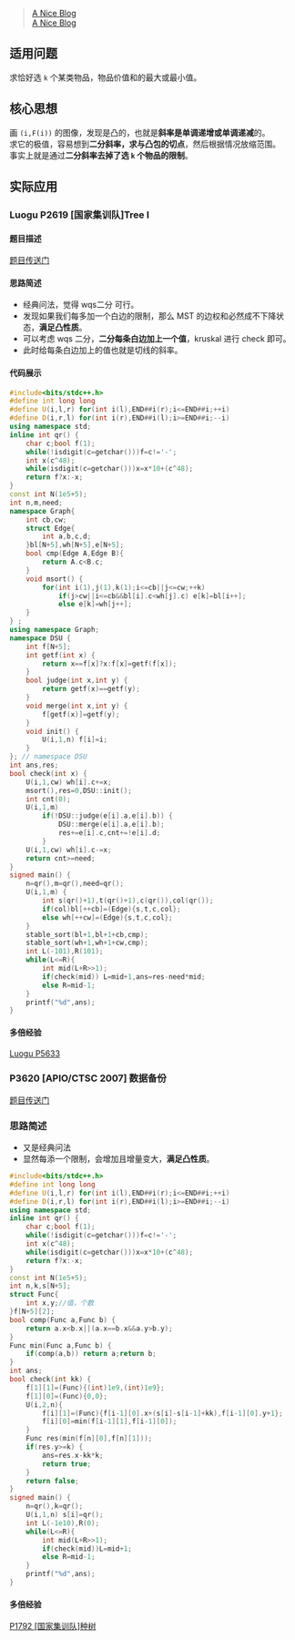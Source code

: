 > [A Nice Blog](https://www.luogu.com.cn/blog/daniu/wqs-er-fen)\
> [A Nice Blog](https://www.cnblogs.com/HocRiser/p/9834069.html)

## 适用问题
求恰好选 `k` 个某类物品，物品价值和的最大或最小值。

## 核心思想

画 `(i,F(i))` 的图像，发现是凸的，也就是**斜率是单调递增或单调递减**的。\
求它的极值，容易想到**二分斜率，求与凸包的切点**，然后根据情况放缩范围。\
事实上就是通过**二分斜率去掉了选 `k` 个物品的限制**。

## 实际应用

### Luogu P2619 [国家集训队]Tree I

#### 题目描述
[题目传送门](https://www.luogu.com.cn/problem/P2619)
#### 思路简述
+ 经典问法，觉得 wqs二分 可行。
+ 发现如果我们每多加一个白边的限制，那么 MST 的边权和必然成不下降状态，**满足凸性质**。
+ 可以考虑 wqs 二分，**二分每条白边加上一个值**，kruskal 进行 check 即可。
+ 此时给每条白边加上的值也就是切线的斜率。
#### 代码展示
```cpp
#include<bits/stdc++.h>
#define int long long
#define U(i,l,r) for(int i(l),END##i(r);i<=END##i;++i)
#define D(i,r,l) for(int i(r),END##i(l);i>=END##i;--i)
using namespace std;
inline int qr() {
	char c;bool f(1);
	while(!isdigit(c=getchar()))f=c!='-';
	int x(c^48);
	while(isdigit(c=getchar()))x=x*10+(c^48);
	return f?x:-x;
}
const int N(1e5+5);
int n,m,need;
namespace Graph{
	int cb,cw;
	struct Edge{
		int a,b,c,d;
	}bl[N+5],wh[N+5],e[N+5];
	bool cmp(Edge A,Edge B){
		return A.c<B.c;
	}
	void msort() {
		for(int i(1),j(1),k(1);i<=cb||j<=cw;++k) 
			if(j>cw||i<=cb&&bl[i].c<wh[j].c) e[k]=bl[i++];
			else e[k]=wh[j++];
	}
} ;
using namespace Graph;
namespace DSU {
	int f[N+5];
	int getf(int x) {
		return x==f[x]?x:f[x]=getf(f[x]);
	}
	bool judge(int x,int y) {
		return getf(x)==getf(y);
	}
	void merge(int x,int y) {
		f[getf(x)]=getf(y);
	}
	void init() {
		U(i,1,n) f[i]=i;
	}
}; // namespace DSU
int ans,res;
bool check(int x) {
	U(i,1,cw) wh[i].c+=x;
	msort(),res=0,DSU::init();
	int cnt(0);
	U(i,1,m) 
		if(!DSU::judge(e[i].a,e[i].b)) {
			DSU::merge(e[i].a,e[i].b);
			res+=e[i].c,cnt+=!e[i].d;
		}
	U(i,1,cw) wh[i].c-=x;
	return cnt>=need;
}
signed main() {
	n=qr(),m=qr(),need=qr();
	U(i,1,m) {
		int s(qr()+1),t(qr()+1),c(qr()),col(qr());
		if(col)bl[++cb]=(Edge){s,t,c,col};
		else wh[++cw]=(Edge){s,t,c,col};
	}
	stable_sort(bl+1,bl+1+cb,cmp);
	stable_sort(wh+1,wh+1+cw,cmp);
	int L(-101),R(101);
	while(L<=R){
		int mid(L+R>>1);
		if(check(mid)) L=mid+1,ans=res-need*mid;
		else R=mid-1;
	}
	printf("%d",ans);
}

```
#### 多倍经验
[Luogu P5633](https://www.luogu.com.cn/problem/P5633)
### P3620 [APIO/CTSC 2007] 数据备份
[题目传送门](https://www.luogu.com.cn/problem/P3620)
### 思路简述
+ 又是经典问法
+ 显然每添一个限制，会增加且增量变大，**满足凸性质**。
```cpp
#include<bits/stdc++.h>
#define int long long
#define U(i,l,r) for(int i(l),END##i(r);i<=END##i;++i)
#define D(i,r,l) for(int i(r),END##i(l);i>=END##i;--i)
using namespace std;
inline int qr() {
	char c;bool f(1);
	while(!isdigit(c=getchar()))f=c!='-';
	int x(c^48);
	while(isdigit(c=getchar()))x=x*10+(c^48);
	return f?x:-x;
}
const int N(1e5+5);
int n,k,s[N+5];
struct Func{
	int x,y;//值，个数 
}f[N+5][2];
bool comp(Func a,Func b) {
	return a.x<b.x||(a.x==b.x&&a.y>b.y);
}
Func min(Func a,Func b) {
	if(comp(a,b)) return a;return b;
}
int ans;
bool check(int kk) {
	f[1][1]=(Func){(int)1e9,(int)1e9};
	f[1][0]=(Func){0,0};
	U(i,2,n){
		f[i][1]=(Func){f[i-1][0].x+(s[i]-s[i-1]+kk),f[i-1][0].y+1};
		f[i][0]=min(f[i-1][1],f[i-1][0]);
	}
	Func res(min(f[n][0],f[n][1]));
	if(res.y>=k) {
		ans=res.x-kk*k;
		return true;
	}
	return false;
}
signed main() {
	n=qr(),k=qr();
	U(i,1,n) s[i]=qr();
	int L(-1e10),R(0);
	while(L<=R){
		int mid(L+R>>1);
		if(check(mid))L=mid+1;
		else R=mid-1;
	}
	printf("%d",ans);
}
```
#### 多倍经验
[P1792 [国家集训队]种树](https://www.luogu.com.cn/problem/P1792)
